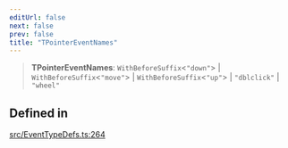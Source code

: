 ```yaml
---
editUrl: false
next: false
prev: false
title: "TPointerEventNames"
---
```


> **TPointerEventNames**: `WithBeforeSuffix`\<`"down"`\> \| `WithBeforeSuffix`\<`"move"`\> \| `WithBeforeSuffix`\<`"up"`\> \| `"dblclick"` \| `"wheel"`

## Defined in

[src/EventTypeDefs.ts:264](https://github.com/fabricjs/fabric.js/blob/v6.0.0-rc4/src/EventTypeDefs.ts#L264)

